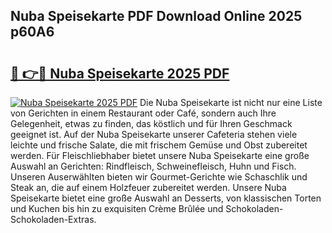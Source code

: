 ## Nuba Speisekarte PDF Download Online 2025 p60A6

# <h2><a href="http://gc6do7.nevu.top/?p=Nuba+Speisekarte">🔗 👉🔴 Nuba Speisekarte 2025 PDF</a></h2>

[![Nuba Speisekarte 2025 PDF](https://i.imgur.com/dBaPXMq.png)](http://gc6do7.nevu.top/?p=Nuba+Speisekarte)
Die Nuba Speisekarte ist nicht nur eine Liste von Gerichten in einem Restaurant oder Café, sondern auch Ihre Gelegenheit, etwas zu finden, das köstlich und für Ihren Geschmack geeignet ist. Auf der Nuba Speisekarte unserer Cafeteria stehen viele leichte und frische Salate, die mit frischem Gemüse und Obst zubereitet werden. Für Fleischliebhaber bietet unsere Nuba Speisekarte eine große Auswahl an Gerichten: Rindfleisch, Schweinefleisch, Huhn und Fisch. Unseren Auserwählten bieten wir Gourmet-Gerichte wie Schaschlik und Steak an, die auf einem Holzfeuer zubereitet werden. Unsere Nuba Speisekarte bietet eine große Auswahl an Desserts, von klassischen Torten und Kuchen bis hin zu exquisiten Crème Brûlée und Schokoladen-Schokoladen-Extras.
